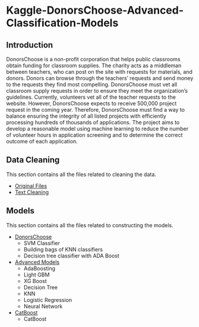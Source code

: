 # Kaggle-DonorsChoose-Advanced-Classification-Models

## Introduction
DonorsChoose is a non-profit corporation that helps public classrooms obtain funding for classroom supplies. The charity acts as a middleman between teachers, who can post on the site with requests for materials, and donors. Donors can browse through the teachers’ requests and send money to the requests they find most compelling. DonorsChoose must vet all classroom supply requests in order to ensure they meet the organization’s guidelines. Currently, volunteers vet all of the teacher requests to the website. However, DonorsChoose expects to receive 500,000 project request in the coming year. Therefore, DonorsChoose must find a way to balance ensuring the integrity of all listed projects with efficiently processing hundreds of thousands of applications. The project aims to develop a reasonable model using machine learning to reduce the number of volunteer hours in application screening and to determine the correct outcome of each application.

## Data Cleaning

This section contains all the files related to cleaning the data.
- [Original Files](https://www.kaggle.com/c/donorschoose-application-screening)
- [Text Cleaning](text_cleaning/text.ipynb)

## Models

This section contains all the files related to constructing the models.
- [DonorsChoose](Models/DonorsChoose.ipynb)
  + SVM Classifier
  + Building bags of KNN classifiers
  + Decision tree classifier with ADA Boost
- [Advanced Models](Models/Advanced_models_from_significant_features.ipynb)
  + AdaBoosting
  + Light GBM
  + XG Boost
  + Decision Tree
  + KNN
  + Logistic Regression
  + Neural Network
- [CatBoost](Models/Catboost.ipynb)
  + CatBoost

